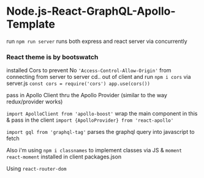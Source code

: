 # Node.js-React-GraphQL-Apollo-Template
run `npm run server` runs both express and react server via concurrently

### React theme is by bootswatch

installed Cors to prevent  No `'Access-Control-Allow-Origin'` from connecting from server to server
cd.. out of client and run `npm i cors` via server.js
`const cors = require('cors')
app.use(cors())`

pass in Apollo Client thru the Apollo Provider (similar to the way redux/provider works)

`import ApolloClient from 'apollo-boost'`
wrap the main component in this & pass in the client
`import {ApolloProvider} from 'react-apollo'`

`import gql from 'graphql-tag'` parses the graphql query into javascript to fetch

Also i'm using `npm i classnames` to implement classes via JS & `moment react-moment` installed in client packages.json

Using `react-router-dom`
